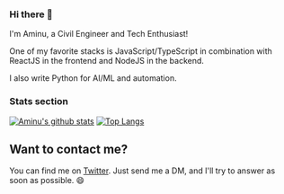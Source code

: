 ### Hi there 👋
I'm Aminu, a Civil Engineer and Tech Enthusiast!

One of my favorite stacks is JavaScript/TypeScript in combination with ReactJS in the frontend and NodeJS in the backend.

I also write Python for AI/ML and automation.

### Stats section
[![Aminu's github stats](https://github-readme-stats.vercel.app/api?username=aminukano585&count_private=true&show_icons=true&theme=chartreuse-dark)](https://github.com/aminukano585) [![Top Langs](https://github-readme-stats.vercel.app/api/top-langs/?username=aminukano585&theme=chartreuse-dark)](https://github.com/aminukano585)

## Want to contact me?
You can find me on [Twitter](https://twitter.com/aminukano_).
Just send me a DM, and I'll try to answer as soon as possible. 😄

<!--
**excelbrium/excelbrium** is a ✨ _special_ ✨ repository because its `README.md` (this file) appears on your GitHub profile.

Here are some ideas to get you started:

- 🔭 I’m currently working on ...
- 🌱 I’m currently learning ...
- 👯 I’m looking to collaborate on ...
- 🤔 I’m looking for help with ...
- 💬 Ask me about ...
- 📫 How to reach me: ...
- 😄 Pronouns: ...
- ⚡ Fun fact: ...
-->
